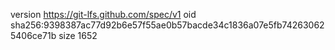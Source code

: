 version https://git-lfs.github.com/spec/v1
oid sha256:9398387ac77d92b6e57f55ae0b57bacde34c1836a07e5fb742630625406ce71b
size 1652
